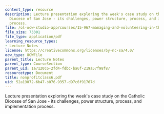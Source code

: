 ```yaml
---
content_type: resource
description: Lecture presentation exploring the week's case study on the Catholic
  Diocese of San Jose - its challenges, power structure, process, and implementation
  process.
file: /ol-ocw-studio-app/courses/15-967-managing-and-volunteering-in-the-non-profit-sector-spring-2005/52a190726b47b0769357d97c6f91767d_nonprofitclass6.pdf
file_size: 73301
file_type: application/pdf
learning_resource_types:
- Lecture Notes
license: https://creativecommons.org/licenses/by-nc-sa/4.0/
ocw_type: OCWFile
parent_title: Lecture Notes
parent_type: CourseSection
parent_uid: 1a7120c6-2fd4-fdbc-ba6f-219a57f98f87
resourcetype: Document
title: nonprofitclass6.pdf
uid: 52a19072-6b47-b076-9357-d97c6f91767d
---
```

Lecture presentation exploring the week's case study on the Catholic Diocese of San Jose - its challenges, power structure, process, and implementation process.